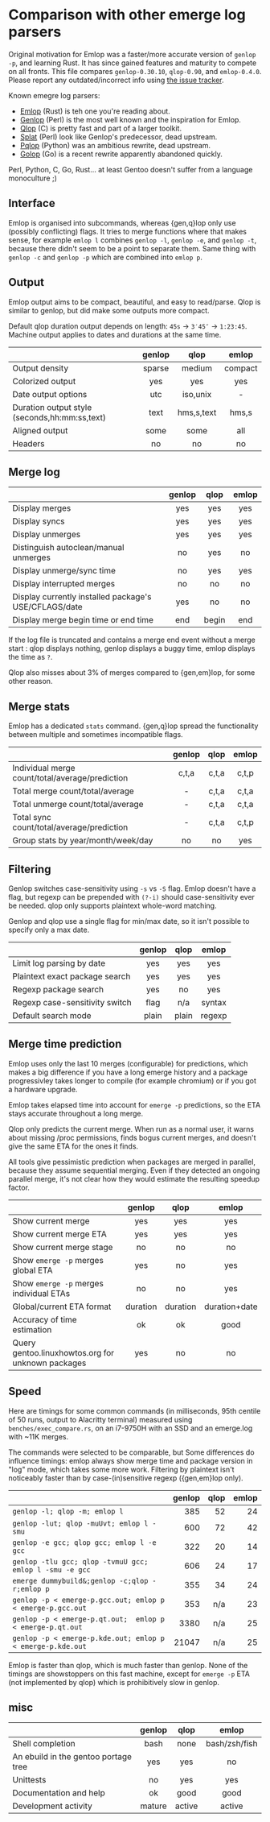 # Comparison with other emerge log parsers

Original motivation for Emlop was a faster/more accurate version of `genlop -p`, and learning
Rust. It has since gained features and maturity to compete on all fronts. This file compares
`genlop-0.30.10`, `qlop-0.90`, and `emlop-0.4.0`. Please report any outdated/incorrect info using
[the issue tracker](https://github.com/vincentdephily/emlop/issues).

Known emegre log parsers:
* [Emlop](https://github.com/vincentdephily/emlop) (Rust) is teh one you're reading about.
* [Genlop](https://github.com/gentoo-perl/genlop) (Perl) is the most well known and the inspiration
  for Emlop.
* [Qlop](https://github.com/gentoo/portage-utils) (C) is pretty fast and part of a larger toolkit.
* [Splat](http://www.l8nite.net/projects/splat/) (Perl) look like Genlop's predecessor, dead upstream.
* [Pqlop](https://bitbucket.org/LK4D4/pqlop) (Python) was an ambitious rewrite, dead upstream.
* [Golop](https://github.com/klausman/golop) (Go) is a recent rewrite apparently abandoned quickly.

Perl, Python, C, Go, Rust... at least Gentoo doesn't suffer from a language monoculture ;)


## Interface

Emlop is organised into subcommands, whereas {gen,q}lop only use (possibly conflicting) flags. It
tries to merge functions where that makes sense, for example `emlop l` combines `genlop -l`, `genlop
-e`, and `genlop -t`, because there didn't seem to be a point to separate them. Same thing with
`genlop -c` and `genlop -p` which are combined into `emlop p`.

## Output

Emlop output aims to be compact, beautiful, and easy to read/parse. Qlop is similar to genlop, but
did make some outputs more compact.

Default qlop duration output depends on length: `45s` -> `3′45″` -> `1:23:45`. Machine output
applies to dates and durations at the same time.

|                                                   | genlop | qlop       | emlop   |
| :------------------------------------------------ | :----: | :--------: | :-----: |
| Output density                                    | sparse | medium     | compact |
| Colorized output                                  | yes    | yes        | yes     |
| Date output options                               | utc    | iso,unix   | -       |
| Duration output style (seconds,hh:mm:ss,text)     | text   | hms,s,text | hms,s   |
| Aligned output                                    | some   | some       | all     |
| Headers                                           | no     | no         | no      |

## Merge log

|                                                       | genlop | qlop  | emlop |
| :---------------------------------------------------- | :----: | :---: | :---: |
| Display merges                                        | yes    | yes   | yes   |
| Display syncs                                         | yes    | yes   | yes   |
| Display unmerges                                      | yes    | yes   | yes   |
| Distinguish autoclean/manual unmerges                 | no     | yes   | no    |
| Display unmerge/sync time                             | no     | yes   | yes   |
| Display interrupted merges                            | no     | no    | no    |
| Display currently installed package's USE/CFLAGS/date | yes    | no    | no    |
| Display merge begin time or end time                  | end    | begin | end   |

If the log file is truncated and contains a merge end event without a merge start : qlop displays
nothing, genlop displays a buggy time, emlop displays the time as `?`.

Qlop also misses about 3% of merges compared to {gen,em}lop, for some other reason.

## Merge stats

Emlop has a dedicated `stats` command. {gen,q}lop spread the functionality between multiple and
sometimes incompatible flags.

|                                                          | genlop | qlop  | emlop |
| :------------------------------------------------------- | :----: | :---: | :---: |
| Individual merge count/total/average/prediction          | c,t,a  | c,t,a | c,t,p |
| Total merge count/total/average                          | -      | c,t,a | c,t,a |
| Total unmerge count/total/average                        | -      | c,t,a | c,t,a |
| Total sync count/total/average/prediction                | -      | c,t,a | c,t,p |
| Group stats by year/month/week/day                       | no     | no    | yes   |

## Filtering

Genlop switches case-sensitivity using `-s` vs `-S` flag. Emlop doesn't have a flag, but regexp can
be prepended with `(?-i)` should case-sensitivity ever be needed. qlop only supports plaintext
whole-word matching.

Genlop and qlop use a single flag for min/max date, so it isn't possible to specify only a max date.

|                                                        | genlop | qlop  | emlop  |
| :----------------------------------------------------- | :----: | :---: | :----: |
| Limit log parsing by date                              | yes    | yes   | yes    |
| Plaintext exact package search                         | yes    | yes   | yes    |
| Regexp package search                                  | yes    | no    | yes    |
| Regexp case-sensitivity switch                         | flag   | n/a   | syntax |
| Default search mode                                    | plain  | plain | regexp |

## Merge time prediction

Emlop uses only the last 10 merges (configurable) for predictions, which makes a big difference if
you have a long emerge history and a package progressivley takes longer to compile (for example
chromium) or if you got a hardware upgrade.

Emlop takes elapsed time into account for `emerge -p` predictions, so the ETA stays accurate
throughout a long merge.

Qlop only predicts the current merge. When run as a normal user, it warns about missing /proc
permissions, finds bogus current merges, and doesn't give the same ETA for the ones it finds.

All tools give pessimistic prediction when packages are merged in parallel, because they assume
sequential merging. Even if they detected an ongoing parallel merge, it's not clear how they would
estimate the resulting speedup factor.

|                                                          | genlop   | qlop     | emlop         |
| :------------------------------------------------------- | :------: | :------: | :-----------: |
| Show current merge                                       | yes      | yes      | yes           |
| Show current merge ETA                                   | yes      | yes      | yes           |
| Show current merge stage                                 | no       | no       | no            |
| Show `emerge -p` merges global ETA                       | yes      | no       | yes           |
| Show `emerge -p` merges individual ETAs                  | no       | no       | yes           |
| Global/current ETA format                                | duration | duration | duration+date |
| Accuracy of time estimation                              | ok       | ok       | good          |
| Query gentoo.linuxhowtos.org for unknown packages        | yes      | no       | no            |

## Speed

Here are timings for some common commands (in milliseconds, 95th centile of 50 runs, output to
Alacritty terminal) measured using `benches/exec_compare.rs`, on an i7-9750H with an SSD and an
emerge.log with ~11K merges.

The commands were selected to be comparable, but Some differences do influence timings: emlop always
show merge time and package version in "log" mode, which takes some more work. Filtering by
plaintext isn't noticeably faster than by case-(in)sensitive regexp ({gen,em}lop only).

|                                                               | genlop | qlop | emlop |
| :-------------------------------------------------------------| -----: | ---: | ----: |
| `genlop -l; qlop -m; emlop l`                                 |    385 |   52 |    24 |
| `genlop -lut; qlop -muUvt; emlop l -smu`                      |    600 |   72 |    42 |
| `genlop -e gcc; qlop gcc; emlop l -e gcc`                     |    322 |   20 |    14 |
| `genlop -tlu gcc; qlop -tvmuU gcc; emlop l -smu -e gcc`       |    606 |   24 |    17 |
| `emerge dummybuild&;genlop -c;qlop -r;emlop p`                |    355 |   34 |    24 |
| `genlop -p < emerge-p.gcc.out; emlop p < emerge-p.gcc.out`    |    353 |  n/a |    23 |
| `genlop -p < emerge-p.qt.out;  emlop p < emerge-p.qt.out`     |   3380 |  n/a |    25 |
| `genlop -p < emerge-p.kde.out; emlop p < emerge-p.kde.out`    |  21047 |  n/a |    25 |

Emlop is faster than qlop, which is much faster than genlop. None of the timings are showstoppers on
this fast machine, except for `emerge -p` ETA (not implemented by qlop) which is prohibitively slow
in genlop.

## misc

|                                                       | genlop | qlop   | emlop         |
| :---------------------------------------------------- | :----: | :----: | :-----------: |
| Shell completion                                      | bash   | none   | bash/zsh/fish |
| An ebuild in the gentoo portage tree                  | yes    | yes    | no            |
| Unittests                                             | no     | yes    | yes           |
| Documentation and help                                | ok     | good   | good          |
| Development activity                                  | mature | active | active        |
